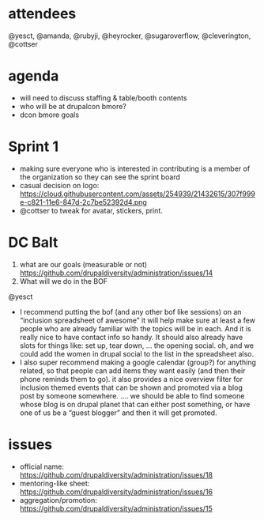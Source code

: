 # attendees
@yesct, @amanda, @rubyji, @heyrocker, @sugaroverflow, @cleverington, @cottser

# agenda
- will need to discuss staffing & table/booth contents
- who will be at drupalcon bmore?
- dcon bmore goals

# Sprint 1
- making sure everyone who is interested in contributing is a member of the organization so they can see the sprint board
- casual decision on logo: https://cloud.githubusercontent.com/assets/254939/21432615/307f999e-c821-11e6-847d-2c7be52392d4.png
- @cottser to tweak for avatar, stickers, print.

# DC Balt
1. what are our goals (measurable or not) https://github.com/drupaldiversity/administration/issues/14
2. What will we do in the BOF

@yesct
- I recommend putting the bof (and any other bof like sessions) on an “inclusion spreadsheet of awesome” it will help make sure at least a few people who are already familiar with the topics will be in each. And it is really nice to have contact info so handy. It should also already have slots for things like: set up, tear down, … the opening social. oh, and we could add the women in drupal social to the list in the spreadsheet also.
- I also super recommend making a google calendar (group?) for anything related, so that people can add items they want easily (and then their phone reminds them to go). it also provides a nice overview filter for inclusion themed events that can be shown and promoted via a blog post by someone somewhere. .... we should be able to find someone whose blog is on drupal planet that can either post something, or have one of us be a “guest blogger” and then it will get promoted.


# issues
- official name: https://github.com/drupaldiversity/administration/issues/18
- mentoring-like sheet: https://github.com/drupaldiversity/administration/issues/16
- aggregation/promotion: https://github.com/drupaldiversity/administration/issues/15
